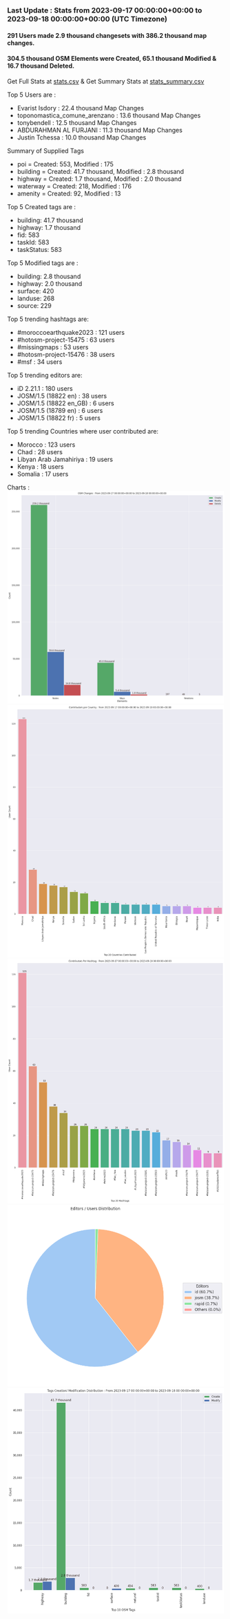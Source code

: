 ### Last Update : Stats from 2023-09-17 00:00:00+00:00 to 2023-09-18 00:00:00+00:00 (UTC Timezone)

#### 291 Users made 2.9 thousand changesets with 386.2 thousand map changes.
#### 304.5 thousand OSM Elements were Created, 65.1 thousand Modified & 16.7 thousand Deleted.
Get Full Stats at [stats.csv](/stats/hotosm/Daily/stats.csv)
 & Get Summary Stats at [stats_summary.csv](/stats/hotosm/Daily/stats_summary.csv)

Top 5 Users are : 
- Evarist Isdory : 22.4 thousand Map Changes
- toponomastica_comune_arenzano : 13.6 thousand Map Changes
- tonybendell : 12.5 thousand Map Changes
- ABDURAHMAN AL FURJANI : 11.3 thousand Map Changes
- Justin Tchessa : 10.0 thousand Map Changes

Summary of Supplied Tags
- poi = Created: 553, Modified : 175
- building = Created: 41.7 thousand, Modified : 2.8 thousand
- highway = Created: 1.7 thousand, Modified : 2.0 thousand
- waterway = Created: 218, Modified : 176
- amenity = Created: 92, Modified : 13


Top 5 Created tags are :
- building: 41.7 thousand
- highway: 1.7 thousand
- fid: 583
- taskId: 583
- taskStatus: 583


Top 5 Modified tags are :
- building: 2.8 thousand
- highway: 2.0 thousand
- surface: 420
- landuse: 268
- source: 229


Top 5 trending hashtags are:
- #moroccoearthquake2023 : 121 users
- #hotosm-project-15475 : 63 users
- #missingmaps : 53 users
- #hotosm-project-15476 : 38 users
- #msf : 34 users


Top 5 trending editors are:
- iD 2.21.1 : 180 users
- JOSM/1.5 (18822 en) : 38 users
- JOSM/1.5 (18822 en_GB) : 6 users
- JOSM/1.5 (18789 en) : 6 users
- JOSM/1.5 (18822 fr) : 5 users


Top 5 trending Countries where user contributed are:
- Morocco : 123 users
- Chad : 28 users
- Libyan Arab Jamahiriya : 19 users
- Kenya : 18 users
- Somalia : 17 users


 Charts : 
![Alt text](./stats_osm_changes.png) 
![Alt text](./stats_users_per_country.png) 
![Alt text](./stats_users_per_hashtag.png) 
![Alt text](./stats_editors_pie_chart.png) 
![Alt text](./stats_tags.png) 
